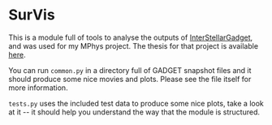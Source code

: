 SurVis
======

This is a module full of tools to analyse the outputs of [InterStellarGadget](https://github.com/JBorrow/InterStellarGadget), and was used for my MPhys project.
The thesis for that project is available [here](https://github.com/JBorrow/MPhysThesis).

You can run ```common.py``` in a directory full of GADGET snapshot files and it should produce some nice movies and plots.
Please see the file itself for more information.

```tests.py``` uses the included test data to produce some nice plots, take a look at it -- it should help you understand the way that the module is structured.
